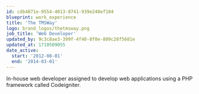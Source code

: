 ```yaml
---
id: cdb4871e-9554-4013-8741-939e240ef104
blueprint: work_experience
title: 'The TMSWay'
logo: brand_logos/thetmsway.png
job_title: 'Web Developer'
updated_by: 9c3c8ae3-399f-4f40-8f0e-809c28f5681e
updated_at: 1710509055
date_active:
  start: '2012-08-01'
  end: '2014-03-01'
---
```

In-house web developer assigned to develop web applications using a PHP framework called Codeigniter.